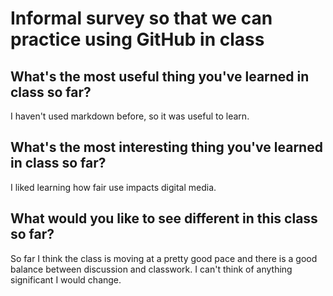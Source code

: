 # Informal survey so that we can practice using GitHub in class

## What's the most useful thing you've learned in class so far?
I haven't used markdown before, so it was useful to learn.

## What's the most interesting thing you've learned in class so far? 
I liked learning how fair use impacts digital media.

## What would you like to see different in this class so far?
So far I think the class is moving at a pretty good pace and there is a good balance between discussion and classwork. I can't think of anything significant I would change.
